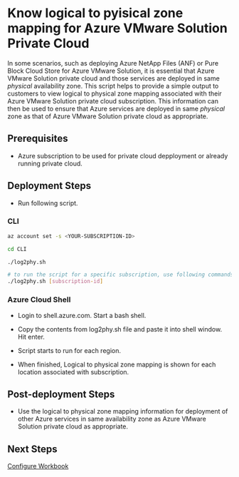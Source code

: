 # Know logical to pyisical zone mapping for Azure VMware Solution Private Cloud

In some scenarios, such as deploying Azure NetApp Files (ANF) or Pure Block Cloud Store for Azure VMware Solution, it is essential that Azure VMware Solution private cloud and those services are deployed in same *physical* availability zone. This script helps to provide a simple output to customers to view logical to physical zone mapping associated with their Azure VMware Solution private cloud subscription. This information can then be used to ensure that Azure services are deployed in same *physical* zone as that of Azure VMware Solution private cloud as appropriate.

## Prerequisites

* Azure subscription to be used for private cloud depployment or already running private cloud.

## Deployment Steps

* Run following script.

### CLI

```bash
az account set -s <YOUR-SUBSCRIPTION-ID>

cd CLI

./log2phy.sh

# to run the script for a specific subscription, use following commands
./log2phy.sh [subscription-id]
```

### Azure Cloud Shell

* Login to shell.azure.com. Start a bash shell.

* Copy the contents from log2phy.sh file and paste it into shell window. Hit enter.

* Script starts to run for each region.

* When finished, Logical to physical zone mapping is shown for each location associated with subscription.

## Post-deployment Steps

* Use the logical to physical zone mapping information for deployment of other Azure services in same availability zone as Azure VMware Solution private cloud as appropriate.

## Next Steps

[Configure Workbook](../AVS-Workbook/readme.md)

